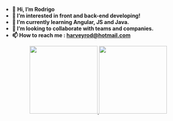 - 👋 <strong> Hi, I’m Rodrigo <strong>
- 👀 I’m interested in front and back-end developing!
- 🌱 I’m currently learning Angular, JS and Java.
- 💞️ I’m looking to collaborate with teams and companies.
- 📫 How to reach me : harveyrod@hotmail.com
  
<div align="center">
  <a href="https://github.com/harveyrod">
  <img height="180em" src="https://github-readme-stats.vercel.app/api?username=harveyrod&show_icons=true&theme=dracula&include_all_commits=true&count_private=true"/>
  <img height="180em" src="https://github-readme-stats.vercel.app/api/top-langs/?username=harveyrod&layout=compact&langs_count=7&theme=dracula"/>
</div>



